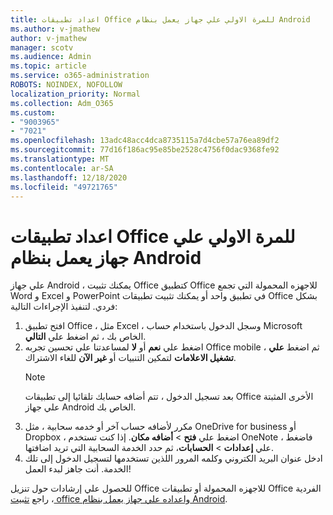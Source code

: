 ```yaml
---
title: اعداد تطبيقات Office للمرة الاولي علي جهاز يعمل بنظام Android
ms.author: v-jmathew
author: v-jmathew
manager: scotv
ms.audience: Admin
ms.topic: article
ms.service: o365-administration
ROBOTS: NOINDEX, NOFOLLOW
localization_priority: Normal
ms.collection: Adm_O365
ms.custom:
- "9003965"
- "7021"
ms.openlocfilehash: 13adc48acc4dca8735115a7d4cbe57a76ea89df2
ms.sourcegitcommit: 77d16f186ac95e85be2528c4756f0dac9368fe92
ms.translationtype: MT
ms.contentlocale: ar-SA
ms.lasthandoff: 12/18/2020
ms.locfileid: "49721765"
---
```

# <a name="set-up-office-apps-for-the-first-time-on-an-android-device"></a>اعداد تطبيقات Office للمرة الاولي علي جهاز يعمل بنظام Android

علي جهاز Android ، يمكنك تثبيت Office كتطبيق Office للاجهزه المحمولة التي تجمع Word و Excel و PowerPoint في تطبيق واحد أو يمكنك تثبيت تطبيقات Office بشكل فردي. لتنفيذ الإجراءات التالية:

1. افتح تطبيق Office ، مثل Excel ، وسجل الدخول باستخدام حساب Microsoft الخاص بك ، ثم اضغط علي **التالي**.
2. اضغط علي **نعم** أو **لا** لمساعدتنا علي تحسين تجربه Office mobile ، ثم اضغط **علي تشغيل الاعلامات** لتمكين التنبيات أو **غير الآن** للغاء الاشتراك.
    > [!NOTE]
    > بعد تسجيل الدخول ، تتم أضافه حسابك تلقائيا إلى تطبيقات Office الأخرى المثبتة علي جهاز Android الخاص بك.
3. مكرر لأضافه حساب آخر أو خدمه سحابية ، مثل OneDrive for business أو Dropbox ، اضغط علي **فتح**  >  **أضافه مكان**. إذا كنت تستخدم OneNote ، فاضغط علي **إعدادات**  >  **الحسابات**، ثم حدد الخدمة السحابية التي تريد اضافتها.
4. ادخل عنوان البريد الكتروني وكلمه المرور اللذين تستخدمها لتسجيل الدخول إلى تلك الخدمة. أنت جاهز لبدء العمل!

للحصول علي إرشادات حول تنزيل Office للاجهزه المحمولة أو تطبيقات Office الفردية ، راجع [تثبيت office واعداده علي جهاز يعمل بنظام Android](https://go.microsoft.com/fwlink/?linkid=2135287).

